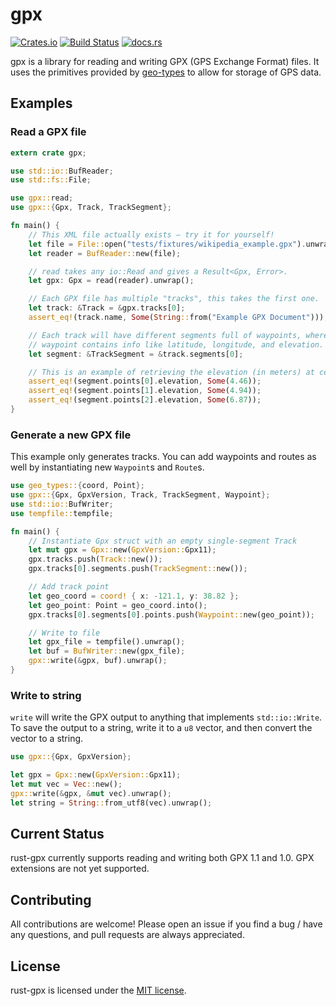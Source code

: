 # gpx

[![Crates.io](https://img.shields.io/crates/v/gpx.svg)](https://crates.io/crates/gpx)
[![Build Status](https://github.com/georust/gpx/actions/workflows/test.yml/badge.svg)](https://github.com/georust/gpx/actions/workflows/test.yml)
[![docs.rs](https://docs.rs/gpx/badge.svg)](https://docs.rs/gpx)

gpx is a library for reading and writing GPX (GPS Exchange Format) files. It uses the
primitives provided by [geo-types](https://github.com/georust/geo) to allow for storage
of GPS data.

## Examples

### Read a GPX file
```rust
extern crate gpx;

use std::io::BufReader;
use std::fs::File;

use gpx::read;
use gpx::{Gpx, Track, TrackSegment};

fn main() {
    // This XML file actually exists — try it for yourself!
    let file = File::open("tests/fixtures/wikipedia_example.gpx").unwrap();
    let reader = BufReader::new(file);

    // read takes any io::Read and gives a Result<Gpx, Error>.
    let gpx: Gpx = read(reader).unwrap();

    // Each GPX file has multiple "tracks", this takes the first one.
    let track: &Track = &gpx.tracks[0];
    assert_eq!(track.name, Some(String::from("Example GPX Document")));

    // Each track will have different segments full of waypoints, where a
    // waypoint contains info like latitude, longitude, and elevation.
    let segment: &TrackSegment = &track.segments[0];

    // This is an example of retrieving the elevation (in meters) at certain points.
    assert_eq!(segment.points[0].elevation, Some(4.46));
    assert_eq!(segment.points[1].elevation, Some(4.94));
    assert_eq!(segment.points[2].elevation, Some(6.87));
}
```

### Generate a new GPX file
This example only generates tracks. You can add waypoints and routes as well by instantiating new ``Waypoint``s and ``Route``s.

```rust
use geo_types::{coord, Point};
use gpx::{Gpx, GpxVersion, Track, TrackSegment, Waypoint};
use std::io::BufWriter;
use tempfile::tempfile;

fn main() {
    // Instantiate Gpx struct with an empty single-segment Track
    let mut gpx = Gpx::new(GpxVersion::Gpx11);
    gpx.tracks.push(Track::new());
    gpx.tracks[0].segments.push(TrackSegment::new());

    // Add track point
    let geo_coord = coord! { x: -121.1, y: 38.82 };
    let geo_point: Point = geo_coord.into();
    gpx.tracks[0].segments[0].points.push(Waypoint::new(geo_point));

    // Write to file
    let gpx_file = tempfile().unwrap();
    let buf = BufWriter::new(gpx_file);
    gpx::write(&gpx, buf).unwrap();
}
```

### Write to string
`write` will write the GPX output to anything that implements `std::io::Write`. To save the output to a string, write it to a `u8` vector, and then convert the vector to a string.
```rust
use gpx::{Gpx, GpxVersion};

let gpx = Gpx::new(GpxVersion::Gpx11);
let mut vec = Vec::new();
gpx::write(&gpx, &mut vec).unwrap();
let string = String::from_utf8(vec).unwrap();
```

## Current Status

rust-gpx currently supports reading and writing both GPX 1.1 and 1.0.
GPX extensions are not yet supported.

## Contributing
All contributions are welcome! Please open an issue if you find a bug / have any
questions, and pull requests are always appreciated.

## License
rust-gpx is licensed under the [MIT license](./LICENSE).
